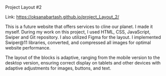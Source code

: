 Project Layout #2

Link: https://oksanabartash.github.io/project_Layout_2/

This is a future website that offers services to cline our planet. I made it myself. During my work on this project, I used HTML, CSS, JavaScript, Swiper and Git repository. I also utilized Figma for the layout. I implemented Swiper@11 libraries, converted, and compressed all images for optimal website performance.

The layout of the blocks is adaptive, ranging from the mobile version to the desktop version, ensuring correct display on tablets and other devices with adaptive adjustments for images, buttons, and text.
